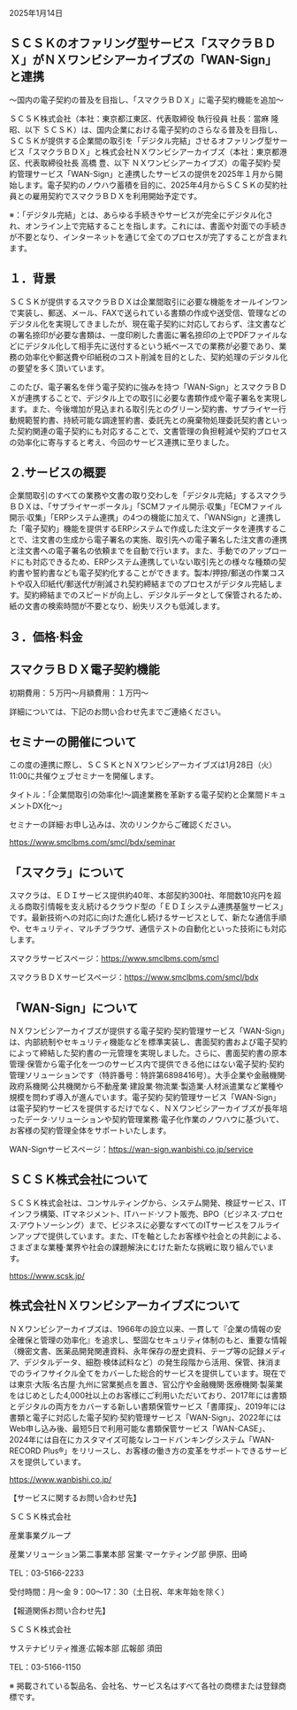 2025年1月14日

## ＳＣＳＫのオファリング型サービス「スマクラＢＤＸ」がＮＸワンビシアーカイブズの「WAN-Sign」と連携

～国内の電子契約の普及を目指し、「スマクラＢＤＸ」に電子契約機能を追加～

ＳＣＳＫ株式会社（本社：東京都江東区、代表取締役 執行役員 社長：當麻 隆昭、以下 ＳＣＳＫ）は、国内企業における電子契約のさらなる普及を目指し、ＳＣＳＫが提供する企業間の取引を「デジタル完結」させるオファリング型サービス「スマクラＢＤＸ」と株式会社ＮＸワンビシアーカイブズ（本社：東京都港区、代表取締役社長 高橋 豊、以下 ＮＸワンビシアーカイブズ）の電子契約·契約管理サービス「WAN-Sign」と連携したサービスの提供を2025年１月から開始します。電子契約のノウハウ蓄積を目的に、2025年4月からＳＣＳＫの契約社員との雇用契約でスマクラＢＤＸを利用開始予定です。

※：「デジタル完結」とは、あらゆる手続きやサービスが完全にデジタル化され、オンライン上で完結することを指します。これには、書面や対面での手続きが不要となり、インターネットを通じて全てのプロセスが完了することが含まれます。


## １．背景

ＳＣＳＫが提供するスマクラＢＤＸは企業間取引に必要な機能をオールインワンで実装し、郵送、メール、FAXで送られている書類の作成や送受信、管理などのデジタル化を実現してきましたが、現在電子契約に対応しておらず、注文書などの署名捺印が必要な書類は、一度印刷した書面に署名捺印の上でPDFファイルなどにデジタル化して相手先に送付するという紙ベースでの業務が必要であり、業務の効率化や郵送費や印紙税のコスト削減を目的とした、契約処理のデジタル化の要望を多く頂いています。

このたび、電子署名を伴う電子契約に強みを持つ「WAN-Sign」とスマクラＢＤＸが連携することで、デジタル上での取引に必要な書類作成や電子署名を実現します。また、今後増加が見込まれる取引先とのグリーン契約書、サプライヤー行動規範誓約書、持続可能な調達誓約書、委託先との廃棄物処理委託契約書といった契約関連の電子契約にも対応することで、文書管理の負担軽減や契約プロセスの効率化に寄与すると考え、今回のサービス連携に至りました。

## ２.サービスの概要

企業間取引のすべての業務や文書の取り交わしを「デジタル完結」するスマクラＢＤＸは、「サプライヤーポータル」「SCMファイル開示·収集」「ECMファイル開示·収集」「ERPシステム連携」の4つの機能に加えて、「WANSign」と連携した「電子契約」機能を提供するERPシステムで作成した注文データを連携することで、注文書の生成から電子署名の実施、取引先への電子署名した注文書の連携と注文書への電子署名の依頼までを自動で行います。また、手動でのアップロードにも対応できるため、ERPシステム連携していない取引先との様々な種類の契約書や誓約書なども電子契約化することができます。製本/押捺/郵送の作業コストや収入印紙代/郵送代が削減され契約締結までのプロセスがデジタル完結します。契約締結までのスピードが向上し、デジタルデータとして保管されるため、紙の文書の検索時間が不要となり、紛失リスクも低減します。




## ３．価格·料金

## スマクラＢＤＸ電子契約機能

初期費用：５万円～月額費用：１万円～

詳細については、下記のお問い合わせ先までご連絡ください。

## セミナーの開催について

この度の連携に際し、ＳＣＳＫとＮＸワンビシアーカイブズは1月28日（火）11:00に共催ウェブセミナーを開催します。

タイトル：「企業間取引の効率化!～調達業務を革新する電子契約と企業間ドキュメントDX化～」

セミナーの詳細·お申し込みは、次のリンクからご確認ください。

https://www.smclbms.com/smcl/bdx/seminar

## 「スマクラ」について

スマクラは、ＥＤＩサービス提供約40年、本部契約300社、年間数10兆円を超える商取引情報を支え続けるクラウド型の「ＥＤＩシステム連携基盤サービス」です。最新技術への対応に向けた進化し続けるサービスとして、新たな通信手順や、セキュリティ、マルチブラウザ、通信テストの自動化といった技術にも対応します。

スマクラサービスページ：https://www.smclbms.com/smcl

スマクラＢＤＸサービスページ：https://www.smclbms.com/smcl/bdx

## 「WAN-Sign」について

ＮＸワンビシアーカイブズが提供する電子契約·契約管理サービス「WAN-Sign」は、内部統制やセキュリティ機能などを標準実装し、書面契約書および電子契約によって締結した契約書の一元管理を実現しました。さらに、書面契約書の原本管理·保管から電子化を一つのサービス内で提供できる他にはない電子契約·契約管理ソリューションです（特許番号：特許第6898416号）。大手企業や金融機関·政府系機関·公共機関から不動産業·建設業·物流業·製造業·人材派遣業など業種や規模を問わず導入が進んでいます。電子契約·契約管理サービス「WAN-Sign」は電子契約サービスを提供するだけでなく、ＮＸワンビシアーカイブズが長年培ったデータ·ソリューションや契約管理業務·電子化作業のノウハウに基づいて、お客様の契約管理全体をサポートいたします。

WAN-Signサービスページ：https://wan-sign.wanbishi.co.jp/service

## ＳＣＳＫ株式会社について

ＳＣＳＫ株式会社は、コンサルティングから、システム開発、検証サービス、ITインフラ構築、ITマネジメント、ITハード·ソフト販売、BPO（ビジネス·プロセス·アウトソーシング）まで、ビジネスに必要なすべてのITサービスをフルラインアップで提供しています。また、ITを軸としたお客様や社会との共創による、さまざまな業種·業界や社会の課題解決にむけた新たな挑戦に取り組んでいます。

https://www.scsk.jp/

## 株式会社ＮＸワンビシアーカイブズについて

ＮＸワンビシアーカイブズは、1966年の設立以来、一貫して『企業の情報の安全確保と管理の効率化』を追求し、堅固なセキュリティ体制のもと、重要な情報（機密文書、医薬品開発関連資料、永年保存の歴史資料、テープ等の記録メディア、デジタルデータ、細胞·検体試料など）の発生段階から活用、保管、抹消までのライフサイクル全てをカバーした総合的サービスを提供しています。現在では東京·大阪·名古屋·九州に営業拠点を置き、官公庁や金融機関·医療機関·製薬業をはじめとした4,000社以上のお客様にご利用いただいており、2017年には書類とデジタルの両方をカバーする新しい書類保管サービス「書庫探」、2019年には書類と電子に対応した電子契約·契約管理サービス「WAN-Sign」、2022年にはWeb申し込み後、最短5日で利用可能な書類保管サービス「WAN-CASE」、2024年には自在にカスタマイズ可能なレコードバンキングシステム「WAN-RECORD Plus®」をリリースし、お客様の働き方の変革をサポートできるサービスを提供しています。

https://www.wanbishi.co.jp/

【サービスに関するお問い合わせ先】

ＳＣＳＫ株式会社

産業事業グループ

産業ソリューション第二事業本部 営業·マーケティング部 伊原、田崎

TEL：03-5166-2233

受付時間：月～金 9：00～17：30（土日祝、年末年始を除く）

【報道関係お問い合わせ先】

ＳＣＳＫ株式会社

サステナビリティ推進·広報本部 広報部 須田

TEL：03-5166-1150

※ 掲載されている製品名、会社名、サービス名はすべて各社の商標または登録商標です。
